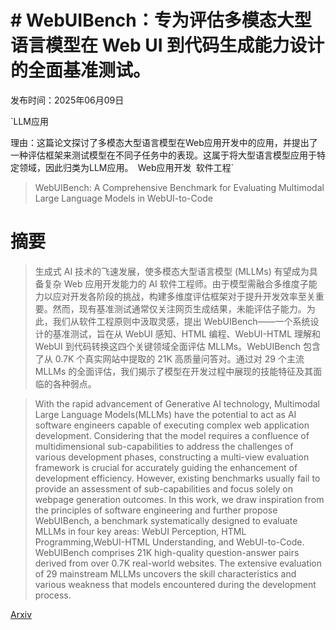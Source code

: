 # # WebUIBench：专为评估多模态大型语言模型在 Web UI 到代码生成能力设计的全面基准测试。

发布时间：2025年06月09日

`LLM应用

理由：这篇论文探讨了多模态大型语言模型在Web应用开发中的应用，并提出了一种评估框架来测试模型在不同子任务中的表现。这属于将大型语言模型应用于特定领域，因此归类为LLM应用。` `Web应用开发` `软件工程`

> WebUIBench: A Comprehensive Benchmark for Evaluating Multimodal Large Language Models in WebUI-to-Code

# 摘要

> 生成式 AI 技术的飞速发展，使多模态大型语言模型 (MLLMs) 有望成为具备复杂 Web 应用开发能力的 AI 软件工程师。由于模型需融合多维度子能力以应对开发各阶段的挑战，构建多维度评估框架对于提升开发效率至关重要。然而，现有基准测试通常仅关注网页生成结果，未能评估子能力。为此，我们从软件工程原则中汲取灵感，提出 WebUIBench——一个系统设计的基准测试，旨在从 WebUI 感知、HTML 编程、WebUI-HTML 理解和 WebUI 到代码转换这四个关键领域全面评估 MLLMs。WebUIBench 包含了从 0.7K 个真实网站中提取的 21K 高质量问答对。通过对 29 个主流 MLLMs 的全面评估，我们揭示了模型在开发过程中展现的技能特征及其面临的各种弱点。


> With the rapid advancement of Generative AI technology, Multimodal Large Language Models(MLLMs) have the potential to act as AI software engineers capable of executing complex web application development. Considering that the model requires a confluence of multidimensional sub-capabilities to address the challenges of various development phases, constructing a multi-view evaluation framework is crucial for accurately guiding the enhancement of development efficiency. However, existing benchmarks usually fail to provide an assessment of sub-capabilities and focus solely on webpage generation outcomes. In this work, we draw inspiration from the principles of software engineering and further propose WebUIBench, a benchmark systematically designed to evaluate MLLMs in four key areas: WebUI Perception, HTML Programming,WebUI-HTML Understanding, and WebUI-to-Code. WebUIBench comprises 21K high-quality question-answer pairs derived from over 0.7K real-world websites. The extensive evaluation of 29 mainstream MLLMs uncovers the skill characteristics and various weakness that models encountered during the development process.

[Arxiv](https://arxiv.org/abs/2506.07818)